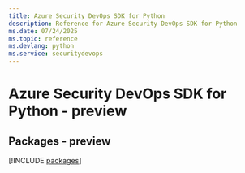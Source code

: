 ```yaml
---
title: Azure Security DevOps SDK for Python
description: Reference for Azure Security DevOps SDK for Python
ms.date: 07/24/2025
ms.topic: reference
ms.devlang: python
ms.service: securitydevops
---
```

# Azure Security DevOps SDK for Python - preview
## Packages - preview
[!INCLUDE [packages](security-devops-index.md)]